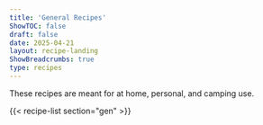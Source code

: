 ```yaml
---
title: 'General Recipes'
ShowTOC: false
draft: false
date: 2025-04-21
layout: recipe-landing
ShowBreadcrumbs: true
type: recipes
---
```


These recipes are meant for at home, personal, and camping use.

{{< recipe-list section="gen" >}}

